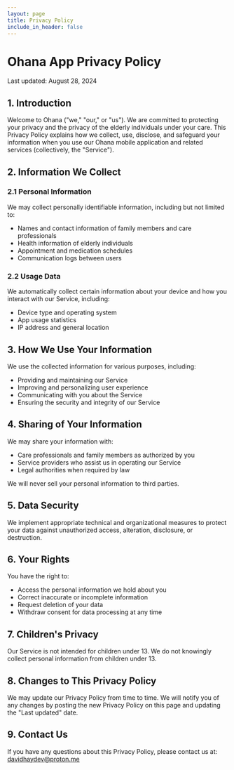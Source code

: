 ```yaml
---
layout: page
title: Privacy Policy
include_in_header: false
---
```


# Ohana App Privacy Policy

Last updated: August 28, 2024

## 1. Introduction

Welcome to Ohana ("we," "our," or "us"). We are committed to protecting your privacy and the privacy of the elderly individuals under your care. This Privacy Policy explains how we collect, use, disclose, and safeguard your information when you use our Ohana mobile application and related services (collectively, the "Service").

## 2. Information We Collect

### 2.1 Personal Information

We may collect personally identifiable information, including but not limited to:

- Names and contact information of family members and care professionals
- Health information of elderly individuals
- Appointment and medication schedules
- Communication logs between users

### 2.2 Usage Data

We automatically collect certain information about your device and how you interact with our Service, including:

- Device type and operating system
- App usage statistics
- IP address and general location

## 3. How We Use Your Information

We use the collected information for various purposes, including:

- Providing and maintaining our Service
- Improving and personalizing user experience
- Communicating with you about the Service
- Ensuring the security and integrity of our Service

## 4. Sharing of Your Information

We may share your information with:

- Care professionals and family members as authorized by you
- Service providers who assist us in operating our Service
- Legal authorities when required by law

We will never sell your personal information to third parties.

## 5. Data Security

We implement appropriate technical and organizational measures to protect your data against unauthorized access, alteration, disclosure, or destruction.

## 6. Your Rights

You have the right to:

- Access the personal information we hold about you
- Correct inaccurate or incomplete information
- Request deletion of your data
- Withdraw consent for data processing at any time

## 7. Children's Privacy

Our Service is not intended for children under 13. We do not knowingly collect personal information from children under 13.

## 8. Changes to This Privacy Policy

We may update our Privacy Policy from time to time. We will notify you of any changes by posting the new Privacy Policy on this page and updating the "Last updated" date.

## 9. Contact Us

If you have any questions about this Privacy Policy, please contact us at:
davidhaydev@proton.me
